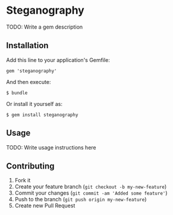 # Steganography

TODO: Write a gem description

## Installation

Add this line to your application's Gemfile:

    gem 'steganography'

And then execute:

    $ bundle

Or install it yourself as:

    $ gem install steganography

## Usage

TODO: Write usage instructions here

## Contributing

1. Fork it
2. Create your feature branch (`git checkout -b my-new-feature`)
3. Commit your changes (`git commit -am 'Added some feature'`)
4. Push to the branch (`git push origin my-new-feature`)
5. Create new Pull Request
